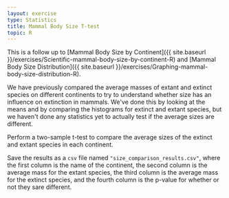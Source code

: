 ```yaml
---
layout: exercise
type: Statistics
title: Mammal Body Size T-test
topic: R
---
```


This is a follow up to [Mammal Body Size by Continent]({{ site.baseurl }}/exercises/Scientific-mammal-body-size-by-continent-R)
and [Mammal Body Size Distribution]({{ site.baseurl }}/exercises/Graphing-mammal-body-size-distribution-R).

We have previously compared the average masses of extant and extinct species on
different continents to try to understand whether size has an influence on
extinction in mammals. We've done this by looking at the means and by comparing
the histograms for extinct and extant species, but we haven't done any
statistics yet to actually test if the average sizes are different.

Perform a two-sample t-test to compare the average sizes of the extinct and 
extant species in each continent.

Save the results as a `csv` file named `"size_comparison_results.csv"`, where 
the first column is the name of the continent, the second column is the average 
mass for the extant species, the third column is the average mass for the 
extinct species, and the fourth column is the p-value for whether or not they 
sare different.
